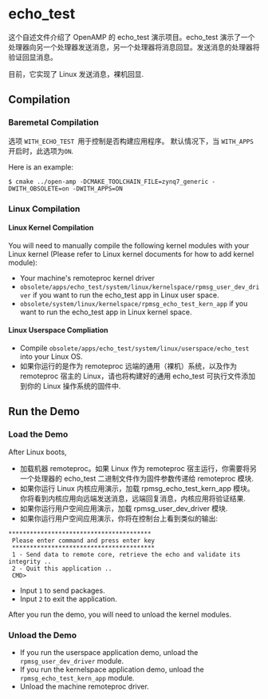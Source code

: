
# echo_test
这个自述文件介绍了 OpenAMP 的 echo_test 演示项目。echo_test 演示了一个处理器向另一个处理器发送消息，另一个处理器将消息回显。发送消息的处理器将验证回显消息。

目前，它实现了 Linux 发送消息，裸机回显.

## Compilation

### Baremetal Compilation
选项 `WITH_ECHO_TEST `用于控制是否构建应用程序。
默认情况下，当 `WITH_APPS `开启时，此选项为`ON`.

Here is an example:

```
$ cmake ../open-amp -DCMAKE_TOOLCHAIN_FILE=zynq7_generic -DWITH_OBSOLETE=on -DWITH_APPS=ON
```

### Linux Compilation

#### Linux Kernel Compilation
You will need to manually compile the following kernel modules with your Linux kernel (Please refer to Linux kernel documents for how to add kernel module):

* Your machine's remoteproc kernel driver
* `obsolete/apps/echo_test/system/linux/kernelspace/rpmsg_user_dev_driver` if you want to run the echo_test app in Linux user space.
* `obsolete/system/linux/kernelspace/rpmsg_echo_test_kern_app` if you want to run the echo_test app in Linux kernel space.

#### Linux Userspace Compliation
* Compile `obsolete/apps/echo_test/system/linux/userspace/echo_test` into your Linux OS.
* 如果你运行的是作为 remoteproc 远端的通用（裸机）系统，以及作为 remoteproc 宿主的 Linux，请也将构建好的通用 echo_test 可执行文件添加到你的 Linux 操作系统的固件中.

## Run the Demo

### Load the Demo
After Linux boots,
* 加载机器 remoteproc。如果 Linux 作为 remoteproc 宿主运行，你需要将另一个处理器的 echo_test 二进制文件作为固件参数传递给 remoteproc 模块.
* 如果你运行 Linux 内核应用演示，加载 rpmsg_echo_test_kern_app 模块。你将看到内核应用向远端发送消息，远端回复消息，内核应用将验证结果.
* 如果你运行用户空间应用演示，加载 rpmsg_user_dev_driver 模块.
* 如果你运行用户空间应用演示，你将在控制台上看到类似的输出:
```
****************************************
 Please enter command and press enter key
 ****************************************
 1 - Send data to remote core, retrieve the echo and validate its integrity ..
 2 - Quit this application ..
 CMD>
```
* Input `1` to send packages.
* Input `2` to exit the application.

After you run the demo, you will need to unload the kernel modules.

### Unload the Demo
* If you run the userspace application demo, unload the `rpmsg_user_dev_driver` module.
* If you run the kernelspace application demo, unload the `rpmsg_echo_test_kern_app` module.
* Unload the machine remoteproc driver.

